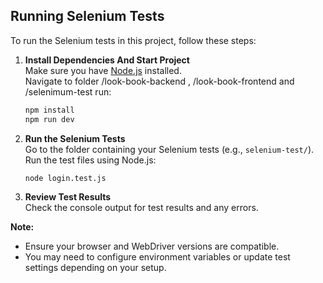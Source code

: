 ## Running Selenium Tests

To run the Selenium tests in this project, follow these steps:

1. **Install Dependencies And Start Project**  
    Make sure you have [Node.js](https://nodejs.org/) installed.  
    Navigate to folder /look-book-backend , /look-book-frontend and /selenimum-test run:  
    ```bash
    npm install
    npm run dev
    ``` 

2. **Run the Selenium Tests**  
    Go to the folder containing your Selenium tests (e.g., `selenium-test/`).  
    Run the test files using Node.js:  
    ```bash
    node login.test.js
    ```

3. **Review Test Results**  
    Check the console output for test results and any errors.

**Note:**  
- Ensure your browser and WebDriver versions are compatible.  
- You may need to configure environment variables or update test settings depending on your setup.

